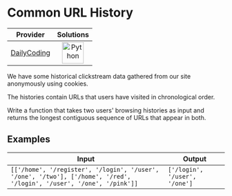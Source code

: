 # Common URL History

<!-- INFO TABLE BEGIN -->

| Provider                                              | Solutions                                                                                                                                        |
| :---------------------------------------------------: | :----------------------------------------------------------------------------------------------------------------------------------------------: |
| [DailyCoding](../../../docs/providers/DailyCoding.md) | [<img src="https://res.cloudinary.com/rascaltwo/image/upload/v1631924087/python_xzdlti.svg" alt="Python" title="Python" width="50" />](solve.py) |

<!-- INFO TABLE END -->

We have some historical clickstream data gathered from our site anonymously using cookies.

The histories contain URLs that users have visited in chronological order.

Write a function that takes two users' browsing histories as input and returns the longest contiguous sequence of URLs that appear in both.

## Examples

| Input                                                                                                                | Output                        |
| -------------------------------------------------------------------------------------------------------------------- | ----------------------------- |
| `[['/home', '/register', '/login', '/user', '/one', '/two'], ['/home', '/red', '/login', '/user', '/one', '/pink']]` | `['/login', '/user', '/one']` |

